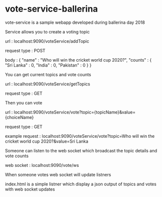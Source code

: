 # vote-service-ballerina

vote-service is a sample webapp developed during ballerina day 2018


Service allows you to create a voting topic

url : localhost:9090/voteService/addTopic

request type : POST

body :
{
	"name" : "Who will win the cricket world cup 2020?",
	"counts" : {
		"Sri Lanka" : 0,
		"India" : 0,
		"Pakistan" : 0
	}
}


You can get current topics and vote counts

url : localhost:9090/voteService/getTopics

request type : GET


Then you can vote

url : localhost:9090/voteService/vote?topic={topicName}&value={choiceName}

request type : GET

example request : localhost:9090/voteService/vote?topic=Who will win the cricket world cup 2020?&value=Sri Lanka


Someone can listen to the web socket which broadcast the topic details and vote counts

web socket : localhost:9090/vote/ws


When someone votes web socket will update listners


index.html is a simple listner which display a json output of topics and votes with web socket updates
